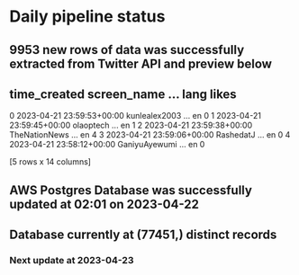 # Daily pipeline status
## 9953 new rows of data was successfully extracted from Twitter API and preview below
##                time_created    screen_name  ... lang likes
0 2023-04-21 23:59:53+00:00  kunlealex2003  ...   en     0
1 2023-04-21 23:59:45+00:00      olaoptech  ...   en     1
2 2023-04-21 23:59:38+00:00  TheNationNews  ...   en     4
3 2023-04-21 23:59:06+00:00      RashedatJ  ...   en     0
4 2023-04-21 23:58:12+00:00  GaniyuAyewumi  ...   en     0

[5 rows x 14 columns]
## AWS Postgres Database was successfully updated at  02:01 on 2023-04-22
## Database currently at (77451,) distinct records
### Next update at 2023-04-23
